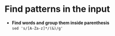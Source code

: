 # Find patterns in the input

- __Find words and group them inside parenthesis__  
	`sed 's/[A-Za-z]*/(&)/g'`
